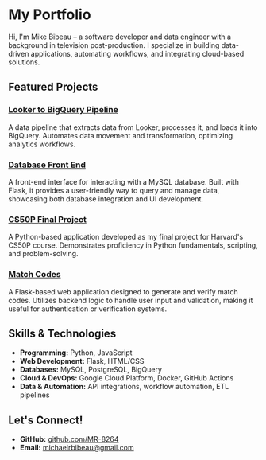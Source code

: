 # My Portfolio

Hi, I'm Mike Bibeau – a software developer and data engineer with a background in television post-production. I specialize in building data-driven applications, automating workflows, and integrating cloud-based solutions.

## Featured Projects

### [Looker to BigQuery Pipeline](https://github.com/MR-8264/looker-to-bq-pipeline)
A data pipeline that extracts data from Looker, processes it, and loads it into BigQuery. Automates data movement and transformation, optimizing analytics workflows.

### [Database Front End](https://github.com/MR-8264/database-front-end)
A front-end interface for interacting with a MySQL database. Built with Flask, it provides a user-friendly way to query and manage data, showcasing both database integration and UI development.

### [CS50P Final Project](https://github.com/MR-8264/cs50p-final)
A Python-based application developed as my final project for Harvard's CS50P course. Demonstrates proficiency in Python fundamentals, scripting, and problem-solving.

### [Match Codes](https://github.com/MR-8264/match-codes)
A Flask-based web application designed to generate and verify match codes. Utilizes backend logic to handle user input and validation, making it useful for authentication or verification systems.


## Skills & Technologies
- **Programming:** Python, JavaScript
- **Web Development:** Flask, HTML/CSS
- **Databases:** MySQL, PostgreSQL, BigQuery
- **Cloud & DevOps:** Google Cloud Platform, Docker, GitHub Actions
- **Data & Automation:** API integrations, workflow automation, ETL pipelines

## Let's Connect!
- **GitHub:** [github.com/MR-8264](https://github.com/MR-8264)
- **Email:** michaelrbibeau@gmail.com

